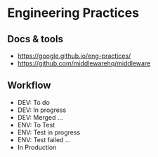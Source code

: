 
# Engineering Practices 

## Docs & tools

- https://google.github.io/eng-practices/
- https://github.com/middlewarehq/middleware

## Workflow

- DEV: To do
- DEV: In progress
- DEV: Merged
...
- ENV: To Test
- ENV: Test in progress
- ENV: Test failed
...
- In Production